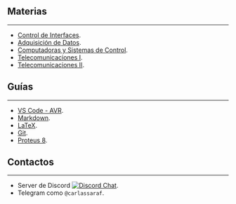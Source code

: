 ## Materias
---
- [Control de Interfaces](ise4/README.md).
- [Adquisición de Datos](ise5/README.md).
- [Computadoras y Sistemas de Control](aysm6/README.md).
- [Telecomunicaciones I](teleco1/README.md).
- [Telecomunicaciones II](teleco2/README.md).

## Guías
---
- [VS Code - AVR](guides/VSCodeAVR.md).
- [Markdown](https://guides.github.com/pdfs/markdown-cheatsheet-online.pdf).
- [LaTeX](https://en.wikibooks.org/wiki/LaTeX/Mathematics).
- [Git](https://education.github.com/git-cheat-sheet-education.pdf).
- [Proteus 8](guides/proteus.md).

## Contactos
---
- Server de Discord [![Discord Chat](https://img.shields.io/discord/789588051303202916.svg)](https://discord.gg/fCmFrq3Wc8).
- Telegram como `@carlassaraf`.
